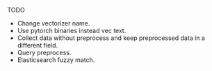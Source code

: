 TODO 
* Change vectorizer name.
* Use pytorch binaries instead vec text.
* Collect data without preprocess and keep preprocessed data in a different field.
* Query preprocess.
* Elasticsearch fuzzy match.
